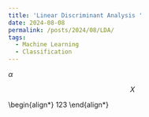 ```yaml
---
title: 'Linear Discriminant Analysis '
date: 2024-08-08
permalink: /posts/2024/08/LDA/
tags:
  - Machine Learning
  - Classification
---
```


$\alpha$

$$X$$

\begin{align*}
123
\end{align*}
